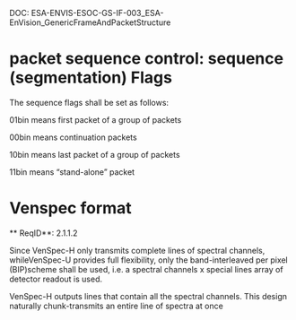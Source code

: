 DOC: ESA-ENVIS-ESOC-GS-IF-003_ESA-EnVision_GenericFrameAndPacketStructure

# packet sequence control: sequence (segmentation) Flags

The sequence flags shall be set as follows:

01bin means first packet of a group of packets

00bin means continuation packets

10bin means last packet of a group of packets

11bin means “stand-alone” packet


# Venspec format   



**   ReqID**: 2.1.1.2

Since VenSpec-H only transmits complete lines of spectral channels, whileVenSpec-U provides full flexibility, only the band-interleaved per pixel (BIP)scheme shall be used, i.e. a spectral channels x special lines array of detector readout is used.

VenSpec-H outputs lines that contain all the spectral channels. This design naturally chunk-transmits an entire line of spectra at once
